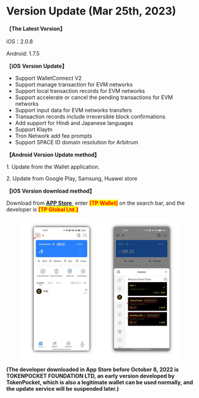 # Version Update (Mar 25th, 2023)

【**The Latest Version】**

iOS：2.0.8

Android: 1.7.5



【**iOS** **Version Update】**

* Support WalletConnect V2
* Support manage transaction for EVM networks
* Support local transaction records for EVM networks
* Support accelerate or cancel the pending transactions for EVM networks
* Support input data for EVM networks transfers
* Transaction records include irreversible block confirmations
* Add support for Hindi and Japanese languages
* Support Klaytn
* Tron Network add fee prompts
* Support SPACE ID domain resolution for Arbitrum



**【Android Version Update method】**

&#x20;1\. Update from the Wallet application.

&#x20;2\. Update from Google Play, Samsung, Huawei store



**【iOS Version download method】‌**

&#x20; Download from [**APP Store**](https://apps.apple.com/hk/app/tp-global-wallet/id6444625622), enter <mark style="color:red;">**\[TP Wallet]**</mark> on the search bar, and the developer is <mark style="color:red;">**\[TP Global Ltd.]**</mark>

<figure><img src="../../.gitbook/assets/image (1) (2).png" alt=""><figcaption></figcaption></figure>

**(The developer downloaded in App Store before October 8, 2022 is TOKENPOCKET FOUNDATION LTD, an early version developed by TokenPocket, which is also a legitimate wallet can be used normally, and the update service will be suspended later.)**
